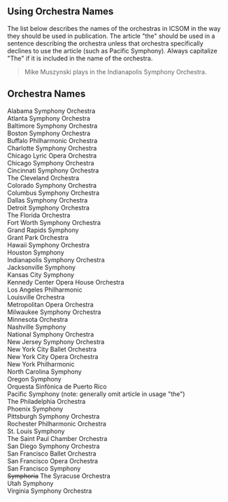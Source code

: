 ## Using Orchestra Names

The list below describes the names of the orchestras in ICSOM in the way they should be used in publication. The article "the" should be used in a sentence describing the orchestra unless that orchestra specifically declines to use the article (such as Pacific Symphony). Always capitalize "The" if it is included in the name of the orchestra.

> Mike Muszynski plays in the Indianapolis Symphony Orchestra.

## Orchestra Names

Alabama Symphony Orchestra\
Atlanta Symphony Orchestra\
Baltimore Symphony Orchestra\
Boston Symphony Orchestra\
Buffalo Philharmonic Orchestra\
Charlotte Symphony Orchestra\
Chicago Lyric Opera Orchestra\
Chicago Symphony Orchestra\
Cincinnati Symphony Orchestra\
The Cleveland Orchestra\
Colorado Symphony Orchestra\
Columbus Symphony Orchestra\
Dallas Symphony Orchestra\
Detroit Symphony Orchestra\
The Florida Orchestra\
Fort Worth Symphony Orchestra\
Grand Rapids Symphony\
Grant Park Orchestra\
Hawaii Symphony Orchestra\
Houston Symphony\
Indianapolis Symphony Orchestra\
Jacksonville Symphony\
Kansas City Symphony\
Kennedy Center Opera House Orchestra\
Los Angeles Philharmonic\
Louisville Orchestra\
Metropolitan Opera Orchestra\
Milwaukee Symphony Orchestra\
Minnesota Orchestra\
Nashville Symphony\
National Symphony Orchestra\
New Jersey Symphony Orchestra\
New York City Ballet Orchestra\
New York City Opera Orchestra\
New York Philharmonic\
North Carolina Symphony\
Oregon Symphony\
Orquesta Sinfónica de Puerto Rico\
Pacific Symphony (note: generally omit article in usage "the")\
The Philadelphia Orchestra\
Phoenix Symphony\
Pittsburgh Symphony Orchestra\
Rochester Philharmonic Orchestra\
St. Louis Symphony\
The Saint Paul Chamber Orchestra\
San Diego Symphony Orchestra\
San Francisco Ballet Orchestra\
San Francisco Opera Orchestra\
San Francisco Symphony\
~~Symphoria~~ The Syracuse Orchestra\
Utah Symphony\
Virginia Symphony Orchestra

